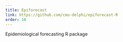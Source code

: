 ```yaml
---
title: Epiforecast
link: https://github.com/cmu-delphi/epiforecast-R
order: 10
---
```


Epidemiological forecasting R package
